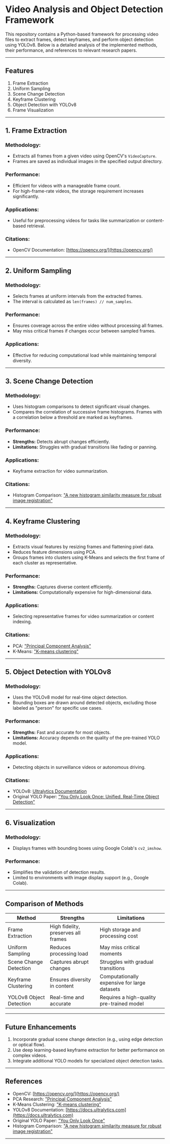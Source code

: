 # **Video Analysis and Object Detection Framework**

This repository contains a Python-based framework for processing video files to extract frames, detect keyframes, and perform object detection using YOLOv8. Below is a detailed analysis of the implemented methods, their performance, and references to relevant research papers.

---

## **Features**

1. Frame Extraction
2. Uniform Sampling
3. Scene Change Detection
4. Keyframe Clustering
5. Object Detection with YOLOv8
6. Frame Visualization

---

## **1. Frame Extraction**

### **Methodology:**

- Extracts all frames from a given video using OpenCV's `VideoCapture`.
- Frames are saved as individual images in the specified output directory.

### **Performance:**

- Efficient for videos with a manageable frame count.
- For high-frame-rate videos, the storage requirement increases significantly.

### **Applications:**

- Useful for preprocessing videos for tasks like summarization or content-based retrieval.

### **Citations:**

- OpenCV Documentation: [https://opencv.org/](https://opencv.org/)

---

## **2. Uniform Sampling**

### **Methodology:**

- Selects frames at uniform intervals from the extracted frames.
- The interval is calculated as `len(frames) // num_samples`.

### **Performance:**

- Ensures coverage across the entire video without processing all frames.
- May miss critical frames if changes occur between sampled frames.

### **Applications:**

- Effective for reducing computational load while maintaining temporal diversity.

---

## **3. Scene Change Detection**

### **Methodology:**

- Uses histogram comparisons to detect significant visual changes.
- Compares the correlation of successive frame histograms. Frames with a correlation below a threshold are marked as keyframes.

### **Performance:**

- **Strengths:** Detects abrupt changes efficiently.
- **Limitations:** Struggles with gradual transitions like fading or panning.

### **Applications:**

- Keyframe extraction for video summarization.

### **Citations:**

- Histogram Comparison: ["A new histogram similarity measure for robust image registration"](https://www.sciencedirect.com/science/article/pii/S089561119600045X)

---

## **4. Keyframe Clustering**

### **Methodology:**

- Extracts visual features by resizing frames and flattening pixel data.
- Reduces feature dimensions using PCA.
- Groups frames into clusters using K-Means and selects the first frame of each cluster as representative.

### **Performance:**

- **Strengths:** Captures diverse content efficiently.
- **Limitations:** Computationally expensive for high-dimensional data.

### **Applications:**

- Selecting representative frames for video summarization or content indexing.

### **Citations:**

- PCA: ["Principal Component Analysis"](https://doi.org/10.1080/10618600.1992.10475879)
- K-Means: ["K-means clustering"](https://doi.org/10.1016/0377-0427\(84\)90080-3)

---

## **5. Object Detection with YOLOv8**

### **Methodology:**

- Uses the YOLOv8 model for real-time object detection.
- Bounding boxes are drawn around detected objects, excluding those labeled as "person" for specific use cases.

### **Performance:**

- **Strengths:** Fast and accurate for most objects.
- **Limitations:** Accuracy depends on the quality of the pre-trained YOLO model.

### **Applications:**

- Detecting objects in surveillance videos or autonomous driving.

### **Citations:**

- YOLOv8: [Ultralytics Documentation](https://docs.ultralytics.com)
- Original YOLO Paper: ["You Only Look Once: Unified, Real-Time Object Detection"](https://arxiv.org/abs/1506.02640)

---

## **6. Visualization**

### **Methodology:**

- Displays frames with bounding boxes using Google Colab's `cv2_imshow`.

### **Performance:**

- Simplifies the validation of detection results.
- Limited to environments with image display support (e.g., Google Colab).

---

## **Comparison of Methods**

| **Method**              | **Strengths**                       | **Limitations**                              |
| ----------------------- | ----------------------------------- | -------------------------------------------- |
| Frame Extraction        | High fidelity, preserves all frames | High storage and processing cost             |
| Uniform Sampling        | Reduces processing load             | May miss critical moments                    |
| Scene Change Detection  | Captures abrupt changes             | Struggles with gradual transitions           |
| Keyframe Clustering     | Ensures diversity in content        | Computationally expensive for large datasets |
| YOLOv8 Object Detection | Real-time and accurate              | Requires a high-quality pre-trained model    |

---

## **Future Enhancements**

1. Incorporate gradual scene change detection (e.g., using edge detection or optical flow).
2. Use deep learning-based keyframe extraction for better performance on complex videos.
3. Integrate additional YOLO models for specialized object detection tasks.

---

## **References**

- OpenCV: [https://opencv.org/](https://opencv.org/)
- PCA Research: ["Principal Component Analysis"](https://doi.org/10.1080/10618600.1992.10475879)
- K-Means Clustering: ["K-means clustering"](https://doi.org/10.1016/0377-0427\(84\)90080-3)
- YOLOv8 Documentation: [https://docs.ultralytics.com](https://docs.ultralytics.com)
- Original YOLO Paper: ["You Only Look Once"](https://arxiv.org/abs/1506.02640)
- Histogram Comparison: ["A new histogram similarity measure for robust image registration"](https://www.sciencedirect.com/science/article/pii/S089561119600045X)

---
